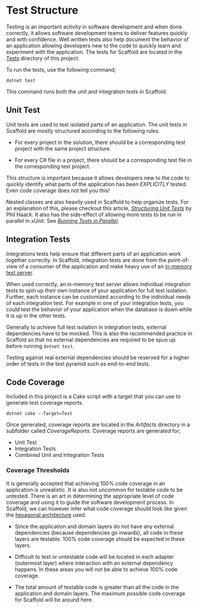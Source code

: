 # Test Structure

Testing is an important activity in software development and when done correctly, it allows software development teams to deliver features quickly and with confidence. Well written tests also help document the behavior of an application allowing developers new to the code to quickly learn and experiment with the application. The tests for Scaffold are located in the [Tests](../Tests) directory of this project.

To run the tests, use the following command;

    dotnet test

This command runs both the unit and integration tests in Scaffold.

## Unit Test

Unit tests are used to test isolated parts of an application. The unit tests in Scaffold are mostly structured according to the following rules.

- For every project in the solution, there should be a corresponding test project with the same project structure.

- For every C# file in a project, there should be a corresponding test file in the corresponding test project.

This structure is important because it allows developers new to the code to quickly identify what parts of the application has been _EXPLICITLY_ tested. Even code coverage does not tell you this!

Nested classes are also heavily used in Scaffold to help organize tests. For an explanation of this, please checkout this article, [_Structuring Unit Tests_](https://haacked.com/archive/2012/01/02/structuring-unit-tests.aspx) by Phil Haack. It also has the side-effect of allowing more tests to be run in parallel in xUnit. See [_Running Tests in Parallel_](https://xunit.net/docs/running-tests-in-parallel).

## Integration Tests

Integrations tests help ensure that different parts of an application work together correctly. In Scaffold, integration tests are done from the point-of-view of a consumer of the application and make heavy use of an [in-memory test server](https://docs.microsoft.com/aspnet/core/test/integration-tests).

When used correctly, an in-memory test server allows individual integration tests to spin up their own instance of your application for full test isolation. Further, each instance can be customized according to the individual needs of each integration test. For example in one of your integration tests, you could test the behavior of your application when the database is down while it is up in the other tests.

Generally to achieve full test isolation in integration tests, external dependencies have to be mocked. This is also the recommended practice in Scaffold so that no external dependencies are required to be spun up before running `dotnet test`.

Testing against real external dependencies should be reserved for a higher order of tests in the test pyramid such as end-to-end tests.

## Code Coverage

Included in this project is a Cake script with a target that you can use to generate test coverage reports.

    dotnet cake --Target=Test

Once generated, coverage reports are located in the _Artifacts_ directory in a subfolder called _CoverageReports_. Coverage reports are generated for;

- Unit Test
- Integration Tests
- Combined Unit and Integration Tests

### Coverage Thresholds

It is generally accepted that achieving 100% code coverage in an application is unrealistic. It is also not uncommon for testable code to be untested. There is an art in determining the appropriate level of code coverage and using it to guide the software development process. In Scaffold, we can however infer what code coverage should look like given the [hexagonal architecture](./Architecture.md) used.

- Since the application and domain layers do not have any external dependencies (because dependencies go inwards), all code in these layers are testable. 100% code coverage should be expected in these layers.

- Difficult to test or untestable code will be located in each adapter (outermost layer) where interaction with an external dependency happens. In these areas you will not be able to achieve 100% code coverage.

- The total amount of testable code is greater than all the code in the application and domain layers. The maximum possible code coverage for Scaffold will be around here.
